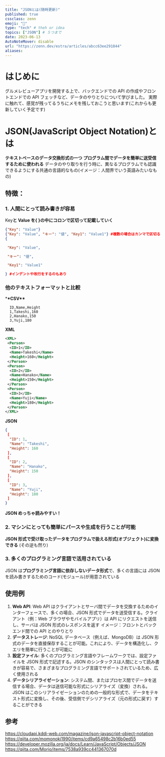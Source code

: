 ```yaml
---
title: "JSONとは(随時更新)"
published: true
cssclass: zenn
emoji: "📝"
type: "tech" # theh or idea
topics: ["JSON"] # ５つまで
date: 2023-06-13
AutoNoteMover: disable
url: "https://zenn.dev/estra/articles/abcc63ee291844"
aliases:
---
```


# はじめに

グルメレビューアプリを開発する上で、バックエンドでの API の作成やフロントエンドでの API フェッチなど、データのやりとりについて学びました。
実際に触れて、感覚が残ってるうちにメモを残しておこうと思います(これからも更新していく予定です)

# JSON(JavaScript Object Notation)とは

**テキストベースのデータ交換形式の一つ**
**プログラム間でデータを簡単に送受信するために使われる**
データのやり取りを行う時に、異なるプログラムでも認識できるようにする共通の言語的なもの(イメージ：人間界でいう英語みたいなもの)

## 特徴：

### 1. 人間にとって読み書きが容易

Key**と Value を{ }の中にコロンで区切って記載していく**

```json
{"Key": "Value"}
{"Key": "Value", "キー": "値", "Key1": "Value1"} #複数の場合はカンマで区切る
{

 "Key": "Value",

 "キー": "値",

 "Key1": "Value1"

} #インデントや改行をするのもあり
```

### 他のテキストフォーマットと比較

\***\*CSV\*\***

```
  ID,Name,Height
  1,Takeshi,160
  2,Hanako,150
  3,Yuji,180
```

**XML**

```xml
<XML>
 <Person>
  <ID>1</ID>
  <Name>Takeshi</Name>
  <Height>160</Height>
 </Person>
 <Person>
  <ID>2</ID>
  <Name>Hanako</Name>
  <Height>150</Height>
 </Person>
 <Person>
  <ID>3</ID>
  <Name>Yuji</Name>
  <Height>180</Height>
 </Person>
</XML>
```

**JSON**

```json
{
 [
  "ID": 1,
  "Name": "Takeshi",
  "Height": 160
 ],
 [
  "ID": 2,
  "Name": "Hanako",
  "Height": 150
 ],
 [
  "ID": 3,
  "Name": "Yuji",
  "Height": 180
 ]
}
```

**JSON めっちゃ読みやすい！**

### 2. マシンにとっても簡単にパースや生成を行うことが可能

**JSON 形式で受け取ったデータをプログラムで扱える形式(オブジェクト)に変換できる**
(その逆も然り)

### 3. 多くのプログラミング言語で活用されている

JSON は**プログラミング言語に依存しないデータ形式**で、多くの言語には JSON を読み書きするためのコード(モジュール)が用意されている

## 使用例

1. **Web API**: Web API はクライアントとサーバ間でデータを交換するためのインターフェースで、多くの場合、JSON 形式でデータを送受信する。クライアント（例：Web ブラウザやモバイルアプリ）は API にリクエストを送信し、サーバは JSON 形式のレスポンスを返す
   イメージ：フロントとバックエンド間での API とのやりとり
2. **データストレージ**: NoSQL データベース（例えば、MongoDB）は JSON 形式のデータを直接保存することが可能。これにより、データを構造化し、クエリを簡単に行うことが可能に
3. **設定ファイル**: 多くのプログラミング言語やフレームワークでは、設定ファイルを JSON 形式で記述する。JSON のシンタックスは人間にとって読み書きが容易で、さまざまなプログラミング言語でサポートされているため、広く使用される
4. **データシリアライゼーション**: システム間、またはプロセス間でデータを送信する場合、データは送信可能な形式にシリアライズ（変換）される。JSON はこのシリアライゼーションのための一般的な形式で、データをテキスト形式に変換し、その後、受信側でデシリアライズ（元の形式に戻す）することができる

## 参考

https://cloudapi.kddi-web.com/magazine/json-javascript-object-notation
https://qiita.com/momonoki1990/items/cd9a65498c2b16b0ed55
https://developer.mozilla.org/ja/docs/Learn/JavaScript/Objects/JSON
https://qiita.com/Morio/items/7538a939cc441367070d
